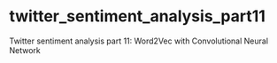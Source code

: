 # twitter_sentiment_analysis_part11
Twitter sentiment analysis part 11: Word2Vec with Convolutional Neural Network
